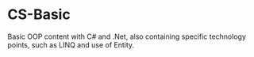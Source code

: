 # CS-Basic

Basic OOP content with C# and .Net, also containing specific technology points, such as LINQ and use of Entity.